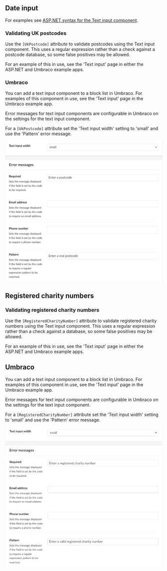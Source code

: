 ## Date input

For examples see [ASP.NET syntax for the Text input component](https://github.com/gunndabad/govuk-frontend-aspnetcore/blob/main/docs/components/text-input.md).

### Validating UK postcodes

Use the `[UkPostcode]` attribute to validate postcodes using the Text input component. This uses a regular expression rather than a check against a postcode database, so some false positives may be allowed.

For an example of this in use, see the 'Text input' page in either the ASP.NET and Umbraco example apps.

### Umbraco

You can add a text input component to a block list in Umbraco. For examples of this component in use, see the 'Text input' page in the Umbraco example app.

Error messages for text input components are configurable in Umbraco on the settings for the text input component.

For a `[UkPostcode]` attribute set the 'Text input width' setting to 'small' and use the 'Pattern' error message.

![Settings for a postcode using a text input component](/docs/images/uk-postcode-settings.png)


## Registered charity numbers

### Validating registered charity numbers

Use the `[RegisteredCharityNumber]` attribute to validate registered charity numbers using the Text input component. This uses a regular expression rather than a check against a  database, so some false positives may be allowed.

For an example of this in use, see the 'Text input' page in either the ASP.NET and Umbraco example apps.

## Umbraco

You can add a text input component to a block list in Umbraco. For examples of this component in use, see the 'Text input' page in the Umbraco example app.

Error messages for text input components are configurable in Umbraco on the settings for the text input component.

For a `[RegisteredCharityNumber]` attribute set the 'Text input width' setting to 'small' and use the 'Pattern' error message.

![Settings for a postcode using a text input component](/docs/images/registered-charity-number-settings.png)